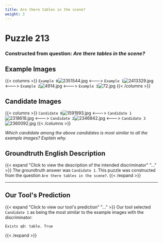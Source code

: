 ```yaml
---
title: Are there tables in the scene?
weight: 3
---
```


# Puzzle 213
### Constructed from question: _Are there tables in the scene?_


## Example Images
{{< columns >}}
`Example 0`![2351544.jpg](/gqa_images/2351544.jpg)
<--->
`Example 1`![2413329.jpg](/gqa_images/2413329.jpg)
<--->
`Example 2`![4914.jpg](/gqa_images/4914.jpg)
<--->
`Example 3`![72.jpg](/gqa_images/72.jpg)
{{< /columns >}}

## Candidate Images
{{< columns >}}
`Candidate 0`![1591993.jpg](/gqa_images/1591993.jpg)
<--->
`Candidate 1`![2318618.jpg](/gqa_images/2318618.jpg)
<--->
`Candidate 2`![2346842.jpg](/gqa_images/2346842.jpg)
<--->
`Candidate 3`![2360092.jpg](/gqa_images/2360092.jpg)
{{< /columns >}}

*Which candidate among the above candidates is most similar to all the example images? Explain why.*

## Groundtruth English Description

{{< expand "Click to view the description of the intended discriminator" "..." >}}
The groundtruth answer was `Candidate 1`. This puzzle was constructed from the question `Are there tables in the scene?`.
{{< /expand >}}

---

## Our Tool's Prediction

{{< expand "Click to view our tool's prediction" "..." >}}
Our tool selected `Candidate 1` as being the most similar to the example images with the discriminator:
```plaintext
Exists q0: table. True
```
{{< /expand >}}
